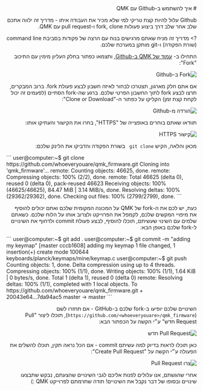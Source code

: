 <div dir="rtl" markdown="1">
# איך להשתמש ב-Github עם QMK

Github עלול להיות קצת טריקי למי שלא מכיר את העבודה איתו - מדריך זה ילווה אתכם שלב אחר שלב דרך ביצוע פעולות fork, clone ו-pull request עם QMK.

?> מדריך זה מניח שאתם מרגישים בנוח עם הרצה של פקודות בסביבת command line (שורת הפקודה) ו-git מותקן במערכת שלכם.

התחילו ב- [עמוד של QMK ב-Github](https://github.com/qmk/qmk_firmware), ותצמאו כפתור בחלק העליון מימין עם התיכוב "Fork":

![Fork ב-Github](http://i.imgur.com/8Toomz4.jpg)

אם אתם חלק מארגון, תצטרכו לבחור לאיזה חשבון לבצע פעולת fork. ברוב המבקרים, תרצו לבצע fork לתוך החשבון הפרטי שלכם. ברגע שה-fork הסתיים (לפעמים זה יכול לקחת קצת זמן) הקליקו על כפתור ה-"Clone or Download":

![הורדה מ-Github](http://i.imgur.com/N1NYcSz.jpg)

תוודאו שאתם בוחרים באופצייה של  "HTTPS", בחרו את הקישור והעתיקו אותו:

![קישור HTTPS](http://i.imgur.com/eGO0ohO.jpg)

מכאן והלאה, הקיש `git clone ` בשורת הפקודה והדביקו את הלינק שלכם:

<div dir="auto">
```
user@computer:~$ git clone https://github.com/whoeveryouare/qmk_firmware.git
Cloning into 'qmk_firmware'...
remote: Counting objects: 46625, done.
remote: Compressing objects: 100% (2/2), done.
remote: Total 46625 (delta 0), reused 0 (delta 0), pack-reused 46623
Receiving objects: 100% (46625/46625), 84.47 MiB | 3.14 MiB/s, done.
Resolving deltas: 100% (29362/29362), done.
Checking out files: 100% (2799/2799), done.
```
</div>

כעת, יש לכם את ה-fork של QMK על המכונה המקומית שלכם ואתם יכולים להוסיף את מיפויי המקשים שלכם, לקמפל את הפרוייקט ולצרוב אותו על הלוח שלכם. כשאתם שלמים עם השינוי שעשיתם, תוכלו להוסיף, לבצע פעולת commit ולדחוף את השינויים ל-fork שלכם באופן הבא:

<div dir="ltr">
```
user@computer:~$ git add .
user@computer:~$ git commit -m "adding my keymap"
[master cccb1608] adding my keymap
 1 file changed, 1 insertion(+)
 create mode 100644 keyboards/planck/keymaps/mine/keymap.c
user@computer:~$ git push
Counting objects: 1, done.
Delta compression using up to 4 threads.
Compressing objects: 100% (1/1), done.
Writing objects: 100% (1/1), 1.64 KiB | 0 bytes/s, done.
Total 1 (delta 1), reused 0 (delta 0)
remote: Resolving deltas: 100% (1/1), completed with 1 local objects.
To https://github.com/whoeveryouare/qmk_firmware.git
 + 20043e64...7da94ac5 master -> master
```
</div>

השינויים שלכם יופיעו ב-fork שלכם ב-GitHub - אם תחזרו לשם  (`https://github.com/<whoeveryouare>/qmk_firmware`), תוכלו ליצור "Pull Request חדש" ע״י הקשה על הכפתור הבא:

![Pull Request חדש](http://i.imgur.com/DxMHpJ8.jpg)

כאן תוכלו לראות בדיוק למה עשיתם commit - אם הכל נראה תקין, תוכלו להשלים את הפעולה ע״י הקשה על  "Create Pull Request":

![צרו Pull Request](http://i.imgur.com/Ojydlaj.jpg)

אחרי שהגשתם, אנו עלולים לפנות אליכם לגבי השינויים שהצעתם, נבקש שתבצעו שינויים ובסופו של דבר נקבל את השינויים! תודה שתרמתם לפרוייקט QMK :)
</div>
